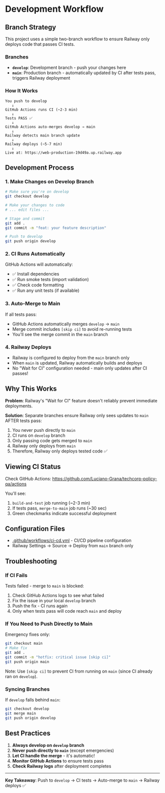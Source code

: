 # Development Workflow

## Branch Strategy

This project uses a simple two-branch workflow to ensure Railway only deploys code that passes CI tests.

### Branches

- **`develop`**: Development branch - push your changes here
- **`main`**: Production branch - automatically updated by CI after tests pass, triggers Railway deployment

### How It Works

```
You push to develop
   ↓
GitHub Actions runs CI (~2-3 min)
   ↓
Tests PASS ✅
   ↓
GitHub Actions auto-merges develop → main
   ↓
Railway detects main branch update
   ↓
Railway deploys (~5-7 min)
   ↓
Live at: https://web-production-19d49a.up.railway.app
```

## Development Process

### 1. Make Changes on Develop Branch

```bash
# Make sure you're on develop
git checkout develop

# Make your changes to code
# ... edit files ...

# Stage and commit
git add .
git commit -m "feat: your feature description"

# Push to develop
git push origin develop
```

### 2. CI Runs Automatically

GitHub Actions will automatically:
- ✅ Install dependencies
- ✅ Run smoke tests (import validation)
- ✅ Check code formatting
- ✅ Run any unit tests (if available)

### 3. Auto-Merge to Main

If all tests pass:
- GitHub Actions automatically merges `develop` → `main`
- Merge commit includes `[skip ci]` to avoid re-running tests
- You'll see the merge commit in the `main` branch

### 4. Railway Deploys

- Railway is configured to deploy from the `main` branch only
- When `main` is updated, Railway automatically builds and deploys
- No "Wait for CI" configuration needed - main only updates after CI passes!

## Why This Works

**Problem**: Railway's "Wait for CI" feature doesn't reliably prevent immediate deployments.

**Solution**: Separate branches ensure Railway only sees updates to `main` AFTER tests pass:
1. You never push directly to `main`
2. CI runs on `develop` branch
3. Only passing code gets merged to `main`
4. Railway only deploys from `main`
5. Therefore, Railway only deploys tested code ✅

## Viewing CI Status

Check GitHub Actions: https://github.com/Luciano-Grana/techcorp-policy-qa/actions

You'll see:
1. `build-and-test` job running (~2-3 min)
2. If tests pass, `merge-to-main` job runs (~30 sec)
3. Green checkmarks indicate successful deployment

## Configuration Files

- [.github/workflows/ci-cd.yml](../.github/workflows/ci-cd.yml) - CI/CD pipeline configuration
- Railway Settings → Source → Deploy from `main` branch only

## Troubleshooting

### If CI Fails

Tests failed - merge to `main` is blocked:
1. Check GitHub Actions logs to see what failed
2. Fix the issue in your local `develop` branch
3. Push the fix - CI runs again
4. Only when tests pass will code reach `main` and deploy

### If You Need to Push Directly to Main

Emergency fixes only:
```bash
git checkout main
# Make fix
git add .
git commit -m "hotfix: critical issue [skip ci]"
git push origin main
```

Note: Use `[skip ci]` to prevent CI from running on `main` (since CI already ran on `develop`).

### Syncing Branches

If `develop` falls behind `main`:
```bash
git checkout develop
git merge main
git push origin develop
```

## Best Practices

1. **Always develop on `develop` branch**
2. **Never push directly to `main`** (except emergencies)
3. **Let CI handle the merge** - it's automatic!
4. **Monitor GitHub Actions** to ensure tests pass
5. **Check Railway logs** after deployment completes

---

**Key Takeaway**: Push to `develop` → CI tests → Auto-merge to `main` → Railway deploys ✅

